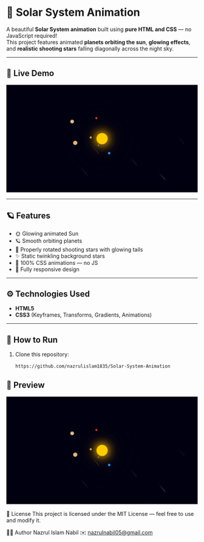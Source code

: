 # 🌌 Solar System Animation

A beautiful **Solar System animation** built using **pure HTML and CSS** — no JavaScript required!  
This project features animated **planets orbiting the sun**, **glowing effects**, and **realistic shooting stars** falling diagonally across the night sky.

---

## 🚀 Live Demo

[![Solar System Live Preview](./images/screenshot.png)](https://nazrulislam1835.github.io/Solar-System-Animation/)

---

## 🪐 Features

- 🌞 Glowing animated Sun  
- 🪐 Smooth orbiting planets  
- 🌠 Properly rotated shooting stars with glowing tails  
- ✨ Static twinkling background stars  
- 🎨 100% CSS animations — no JS  
- 📱 Fully responsive design  

---

## ⚙️ Technologies Used

- **HTML5**
- **CSS3** (Keyframes, Transforms, Gradients, Animations)

---

## 🚀 How to Run

1. Clone this repository:
   ```bash
   https://github.com/nazrulislam1835/Solar-System-Animation


## 🚀 Preview

![Project Preview](images/screenshot.png)

📄 License
This project is licensed under the MIT License — feel free to use and modify it.


👨‍🚀 Author
Nazrul Islam Nabil
✉️ nazrulnabil05@gmail.com
